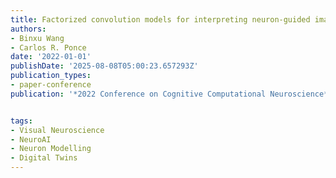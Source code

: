 ```yaml
---
title: Factorized convolution models for interpreting neuron-guided images synthesis
authors:
- Binxu Wang
- Carlos R. Ponce
date: '2022-01-01'
publishDate: '2025-08-08T05:00:23.657293Z'
publication_types:
- paper-conference
publication: '*2022 Conference on Cognitive Computational Neuroscience*'


tags:
- Visual Neuroscience
- NeuroAI
- Neuron Modelling
- Digital Twins
---
```

